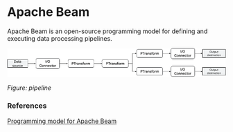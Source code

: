 # Apache Beam

Apache Beam is an open-source programming model for defining and executing data processing pipelines.

![alt text](https://github.com/jylhakos/Data-Analysis-and-Visualizations/blob/main/Apache%20Beam/apache_beam_pipeline.png?raw=true)

*Figure: pipeline*

### References

[Programming model for Apache Beam]()